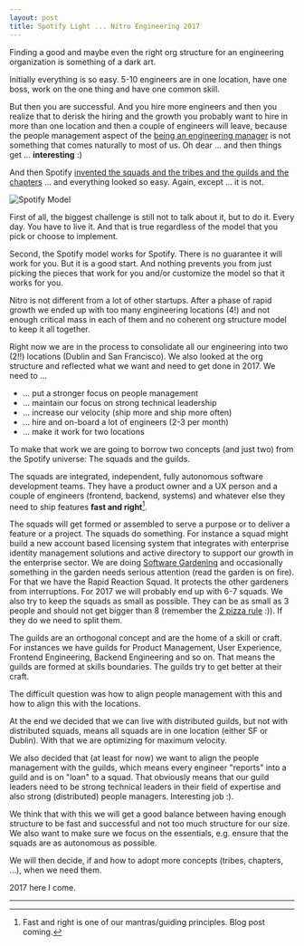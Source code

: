 ```yaml
---
layout: post
title: Spotify Light ... Nitro Engineering 2017
---
```

Finding a good and maybe even the right org structure for an engineering organization is something of a dark art.

Initially everything is so easy. 5-10 engineers are in one location, have one boss, work on the one thing and have one common skill.

But then you are successful. And you hire more engineers and then you realize that to derisk the hiring and the growth you probably want to hire in more than one location and then a couple of engineers will leave, because the people management aspect of the [being an engineering manager](http://www.slideshare.net/mikebrittain/from-building-a-marketplace-to-building-teams) is not something that comes naturally to most of us. Oh dear ... and then things get ... **interesting** :)

And then Spotify [invented the squads and the tribes and the guilds and the chapters](https://labs.spotify.com/2014/03/27/spotify-engineering-culture-part-1) ... and everything looked so easy. Again, except ... it is not.

![Spotify Model](http://www.full-stackagile.com/wp-content/uploads/2016/02/squadstribes_12.png)

First of all, the biggest challenge is still not to talk about it, but to do it. Every day. You have to live it. And that is true regardless of the model that you pick or choose to implement.

Second, the Spotify model works for Spotify. There is no guarantee it will work for you. But it is a good start. And nothing prevents you from just picking the pieces that work for you and/or customize the model so that it works for you.

Nitro is not different from a lot of other startups. After a phase of rapid growth we ended up with too many engineering locations (4!) and not enough critical mass in each of them and no coherent org structure model to keep it all together.

Right now we are in the process to consolidate all our engineering into two (2!!) locations (Dublin and San Francisco). We also looked at the org structure and reflected what we want and need to get done in 2017. We need to ...

* ... put a stronger focus on people management
* ... maintain our focus on strong technical leadership
* ... increase our velocity (ship more and ship more often)
* ... hire and on-board a lot of engineers (2-3 per month)
* ... make it work for two locations

To make that work we are going to borrow two concepts (and just two) from the Spotify universe: The squads and the guilds.

The squads are integrated, independent, fully autonomous software development teams. They have a product owner and a UX person and a couple of engineers (frontend, backend, systems) and whatever else they need to ship features **fast and right**[^1].

The squads will get formed or assembled to serve a purpose or to deliver a feature or a project. The squads do something. For instance a squad might build a new account based licensing system that integrates with enterprise identity management solutions and active directory to support our growth in the enterprise sector. We are doing [Software Gardening](https://engineering.gonitro.com/our-values) and occasionally something in the garden needs serious attention (read the garden is on fire). For that we have the Rapid Reaction Squad. It protects the other gardeners from interruptions. For 2017 we will probably end up with 6-7 squads. We also try to keep the squads as small as possible. They can be as small as 3 people and should not get bigger than 8 (remember the [2 pizza rule](http://blog.idonethis.com/two-pizza-team/) :)). If they do we need to split them.

The guilds are an orthogonal concept and are the home of a skill or craft. For instances we have guilds for Product Management, User Experience, Frontend Engineering, Backend Engineering and so on. That means the guilds are formed at skills boundaries. The guilds try to get better at their craft.

The difficult question was how to align people management with this and how to align this with the locations.

At the end we decided that we can live with distributed guilds, but not with distributed squads, means all squads are in one location (either SF or Dublin). With that we are optimizing for maximum velocity.

We also decided that (at least for now) we want to align the people management with the guilds, which means every engineer "reports" into a guild and is on "loan" to a squad. That obviously means that our guild leaders need to be strong technical leaders in their field of expertise and also strong (distributed) people managers. Interesting job :).

We think that with this we will get a good balance between having enough structure to be fast and successful and not too much structure for our size. We also want to make sure we focus on the essentials, e.g. ensure that the squads are as autonomous as possible.

We will then decide, if and how to adopt more concepts (tribes, chapters, ...), when we need them.

2017 here I come.

---

[^1]: Fast and right is one of our mantras/guiding principles. Blog post coming.
